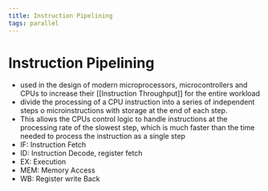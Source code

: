 ```yaml
---
title: Instruction Pipelining
tags: parallel 
---
```


# Instruction Pipelining
- used in the design of modern microprocessors, microcontrollers and CPUs to increase their [[Instruction Throughput]] for the entire workload
- divide the processing of a CPU instruction into a series of independent steps o microinstructions with storage at the end of each step.
- This allows the CPUs control logic to handle instructions at the processing rate of the slowest step, which is much faster than the time needed to process the instruction as a single step
- IF: Instruction Fetch
- ID: Instruction Decode, register fetch
- EX: Execution
- MEM: Memory Access
- WB: Register write Back














